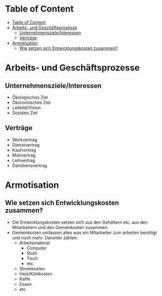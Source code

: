 # Table of Content
- [Table of Content](#table-of-content)
- [Arbeits- und Geschäftsprozesse](#arbeits--und-geschäftsprozesse)
  - [Unternehmensziele/Interessen](#unternehmenszieleinteressen)
  - [Verträge](#verträge)
- [Armotisation](#armotisation)
  - [Wie setzen sich Entwicklungskosten zusammen?](#wie-setzen-sich-entwicklungskosten-zusammen)

# Arbeits- und Geschäftsprozesse

## Unternehmensziele/Interessen

- Ökologisches Ziel
- Ökonomisches Ziel
- Leitbild/Vision
- Soziales Ziel

## Verträge

- Werkvertrag
- Dienstvertrag
- Kaufvertrag
- Mietvertrag
- Leihvertrag
- Darlehensvertrag

# Armotisation
## Wie setzen sich Entwicklungskosten zusammen?
- Die Entwicklungskosten setzen sich aus den Gehältern etc. aus den Mitarbeitern und den Gemeinkosten zusammen.
- Gemeinkosten umfassen alles was ein Mitarbeiter zum arbeiten benötigt und noch mehr. Darunter zählen:
  - Arbeitsmaterial
    - Computer
    - Stuhl
    - Tisch
    - etc.
  - Stromkosten
  - Heiz/Kühlkosten
  - Kaffe
  - Essen
  - etc.